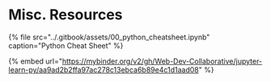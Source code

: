 # Misc. Resources

{% file src="../.gitbook/assets/00\_python\_cheatsheet.ipynb" caption="Python Cheat Sheet" %}

{% embed url="https://mybinder.org/v2/gh/Web-Dev-Collaborative/jupyter-learn-py/aa9ad2b2ffa97ac278c13ebca6b89e4c1d1aad08" %}
